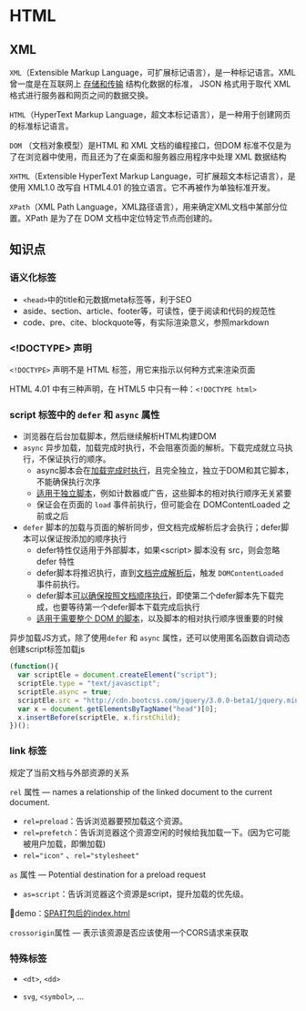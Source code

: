 # HTML

## XML

`XML`（Extensible Markup Language，可扩展标记语言），是一种标记语言。XML 曾一度是在互联网上 <u>存储和传输</u> 结构化数据的标准， JSON 格式用于取代 XML 格式进行服务器和网页之间的数据交换。

`HTML`（HyperText Markup Language，超文本标记语言），是一种用于创建网页的标准标记语言。

`DOM` （文档对象模型）是HTML 和 XML 文档的编程接口，但DOM 标准不仅是为了在浏览器中使用，而且还为了在桌面和服务器应用程序中处理 XML 数据结构

`XHTML`（Extensible HyperText Markup Language，可扩展超文本标记语言），是使用 XML1.0 改写自 HTML4.01 的独立语言。它不再被作为单独标准开发。

`XPath`（XML Path Language，XML路径语言），用来确定XML文档中某部分位置。XPath 是为了在 DOM 文档中定位特定节点而创建的。

## 知识点

### 语义化标签

- `<head>`中的title和元数据meta标签等，利于SEO
- aside、section、article、footer等，可读性，便于阅读和代码的规范性
- code、pre、cite、blockquote等，有实际渲染意义，参照markdown

### <!DOCTYPE> 声明

`<!DOCTYPE>` 声明不是 HTML 标签，用它来指示以何种方式来渲染页面

HTML 4.01 中有三种声明，在 HTML5 中只有一种：`<!DOCTYPE html>`

### script 标签中的 `defer` 和 `async` 属性

- 浏览器在后台加载脚本，然后继续解析HTML构建DOM
- `async` 异步加载，加载完成时执行，不会阻塞页面的解析。下载完成就立马执行，不保证执行的顺序。
  - async脚本会在<u>加载完成时执行</u>，且完全独立，独立于DOM和其它脚本，不能确保执行次序
  - <u>适用于独立脚本</u>，例如计数器或广告，这些脚本的相对执行顺序无关紧要
  - 保证会在页面的 `load` 事件前执行，但可能会在 DOMContentLoaded 之前或之后
- `defer` 脚本的加载与页面的解析同步，但文档完成解析后才会执行；defer脚本可以保证按添加的顺序执行
  - defer特性仅适用于外部脚本，如果\<script> 脚本没有 src，则会忽略 defer 特性
  - defer脚本将推迟执行，直到<u>文档完成解析后</u>，触发 `DOMContentLoaded ` 事件前执行。
  - defer脚本<u>可以确保按照文档顺序执行</u>，即使第二个defer脚本先下载完成，也要等待第一个defer脚本下载完成后执行
  - <u>适用于需要整个 DOM 的脚本</u>，以及脚本的相对执行顺序很重要的时候

异步加载JS方式，除了使用`defer` 和 `async` 属性，还可以使用匿名函数自调动态创建script标签加载js

```js
(function(){
  var scriptEle = document.createElement("script");
  scriptEle.type = "text/javasctipt";
  scriptEle.async = true;
  scriptEle.src = "http://cdn.bootcss.com/jquery/3.0.0-beta1/jquery.min.js";
  var x = document.getElementsByTagName("head")[0];
  x.insertBefore(scriptEle, x.firstChild);  
})();
```



### link 标签

规定了当前文档与外部资源的关系

`rel` 属性 —  names a relationship of the linked document to the current document.

- `rel=preload`：告诉浏览器要预加载这个资源。
- `rel=prefetch`：告诉浏览器这个资源空闲的时候给我加载一下。(因为它可能被用户加载，即懒加载)
- `rel="icon"` 、`rel="stylesheet"`

`as` 属性 — Potential destination for a preload request 

- `as=script`：告诉浏览器这个资源是script，提升加载的优先级。

🌰demo：[SPA打包后的index.html](https://lins403.github.io/vuepress-doc/notesList/vue/vue-cli/vue-cli.html#index-html)

`crossorigin`属性 — 表示该资源是否应该使用一个CORS请求来获取

### 特殊标签

- `<dt>`, `<dd>`

- `svg`, `<symbol>`, ...
